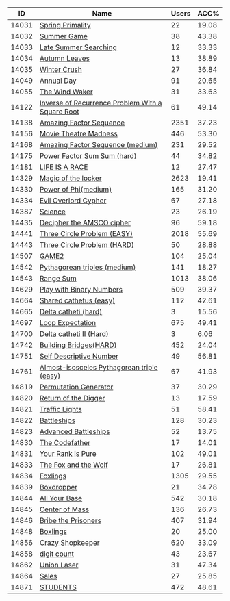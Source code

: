 | ID | Name | Users | ACC% |
|---|---|---|---|
| 14031 | [Spring Primality](https://www.spoj.com/problems/VPL1_AA) | 22 | 19.08 |
| 14032 | [Summer Game](https://www.spoj.com/problems/VPL1_AB) | 38 | 43.38 |
| 14033 | [Late Summer Searching](https://www.spoj.com/problems/VPL1_AC) | 12 | 33.33 |
| 14034 | [Autumn Leaves](https://www.spoj.com/problems/VPL1_AD) | 13 | 38.89 |
| 14035 | [Winter Crush](https://www.spoj.com/problems/VPL1_AE) | 27 | 36.84 |
| 14049 | [Annual Day](https://www.spoj.com/problems/VOLNTEER) | 91 | 20.65 |
| 14055 | [The Wind Waker](https://www.spoj.com/problems/WWAKER) | 31 | 33.63 |
| 14122 | [Inverse of Recurrence Problem With a Square Root](https://www.spoj.com/problems/IRECSQRT) | 61 | 49.14 |
| 14138 | [Amazing Factor Sequence](https://www.spoj.com/problems/AFS) | 2351 | 37.23 |
| 14156 | [Movie Theatre Madness](https://www.spoj.com/problems/THEATRE) | 446 | 53.30 |
| 14168 | [Amazing Factor Sequence (medium)](https://www.spoj.com/problems/AFS2) | 231 | 29.52 |
| 14175 | [Power Factor Sum Sum (hard)](https://www.spoj.com/problems/AFSK) | 44 | 34.82 |
| 14181 | [LIFE IS A RACE](https://www.spoj.com/problems/LIFERACE) | 12 | 27.47 |
| 14329 | [Magic of the locker](https://www.spoj.com/problems/LOCKER) | 2623 | 19.41 |
| 14330 | [Power of Phi(medium)](https://www.spoj.com/problems/POWERPHI) | 165 | 31.20 |
| 14334 | [Evil Overlord Cypher](https://www.spoj.com/problems/DIXIE001) | 67 | 27.18 |
| 14387 | [Science](https://www.spoj.com/problems/SCIENCE) | 23 | 26.19 |
| 14435 | [Decipher the AMSCO cipher](https://www.spoj.com/problems/AMSCO2) | 96 | 59.18 |
| 14441 | [Three Circle Problem (EASY)](https://www.spoj.com/problems/CIRCLE_E) | 2018 | 55.69 |
| 14443 | [Three Circle Problem (HARD)](https://www.spoj.com/problems/CIRCLE_H) | 50 | 28.88 |
| 14507 | [GAME2](https://www.spoj.com/problems/AUTOMATA) | 104 | 25.04 |
| 14542 | [Pythagorean triples (medium)](https://www.spoj.com/problems/PYTRIP2) | 141 | 18.27 |
| 14543 | [Range Sum](https://www.spoj.com/problems/RANGESUM) | 1013 | 38.06 |
| 14629 | [Play with Binary Numbers](https://www.spoj.com/problems/HAP01) | 509 | 39.37 |
| 14664 | [Shared cathetus (easy)](https://www.spoj.com/problems/CATHETEN) | 112 | 42.61 |
| 14665 | [Delta catheti (hard)](https://www.spoj.com/problems/DELTACAT) | 3 | 15.56 |
| 14697 | [Loop Expectation](https://www.spoj.com/problems/LOOPEXP) | 675 | 49.41 |
| 14700 | [Delta catheti II (Hard)](https://www.spoj.com/problems/DELTACA2) | 3 | 6.06 |
| 14742 | [Building Bridges(HARD)](https://www.spoj.com/problems/BRDGHRD) | 452 | 24.04 |
| 14751 | [Self Descriptive Number](https://www.spoj.com/problems/SELFDESN) | 49 | 56.81 |
| 14761 | [Almost-isosceles Pythagorean triple (easy)](https://www.spoj.com/problems/ALMISPY) | 67 | 41.93 |
| 14819 | [Permutation Generator](https://www.spoj.com/problems/PERMTGEN) | 37 | 30.29 |
| 14820 | [Return of the Digger](https://www.spoj.com/problems/RETDIG) | 13 | 17.59 |
| 14821 | [Traffic Lights](https://www.spoj.com/problems/TLIGHTS) | 51 | 58.41 |
| 14822 | [Battleships](https://www.spoj.com/problems/BSHIP) | 128 | 30.23 |
| 14823 | [Advanced Battleships](https://www.spoj.com/problems/ABSHIP) | 52 | 13.75 |
| 14830 | [The Codefather](https://www.spoj.com/problems/CFATHER) | 17 | 14.01 |
| 14831 | [Your Rank is Pure](https://www.spoj.com/problems/GCJPURE) | 102 | 49.01 |
| 14833 | [The Fox and the Wolf](https://www.spoj.com/problems/FOXWOLF) | 17 | 26.81 |
| 14834 | [Foxlings](https://www.spoj.com/problems/FOXLINGS) | 1305 | 29.55 |
| 14839 | [Boxdropper](https://www.spoj.com/problems/BOXD) | 21 | 34.78 |
| 14844 | [All Your Base](https://www.spoj.com/problems/GCJ1C09A) | 542 | 30.18 |
| 14845 | [Center of Mass](https://www.spoj.com/problems/GCJ1C09B) | 136 | 26.73 |
| 14846 | [Bribe the Prisoners](https://www.spoj.com/problems/GCJ1C09C) | 407 | 31.94 |
| 14848 | [Boxlings](https://www.spoj.com/problems/BOXLINGS) | 20 | 25.00 |
| 14856 | [Crazy Shopkeeper](https://www.spoj.com/problems/CRAZYSK) | 620 | 33.09 |
| 14858 | [digit count](https://www.spoj.com/problems/DIGCNT) | 43 | 23.67 |
| 14862 | [Union Laser](https://www.spoj.com/problems/ULASER) | 31 | 47.34 |
| 14864 | [Sales](https://www.spoj.com/problems/SALES) | 27 | 25.85 |
| 14871 | [STUDENTS](https://www.spoj.com/problems/AU7_5) | 472 | 48.61 |
